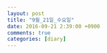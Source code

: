 ```yaml
---
layout: post
title: "9월_21일_수요일"
date: 2016-09-21 2:39:00 +0900
comments: true 
categories: [diary] 
---
```

